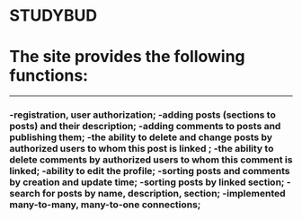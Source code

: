 # STUDYBUD
<h1>The site provides the following functions:</h1>
<hr>
<h3>-registration, user authorization;
-adding posts (sections to posts) and their description;
-adding comments to posts and publishing them;
-the ability to delete and change posts by authorized users to whom this post is linked ;
-the ability to delete comments by authorized users to whom this comment is linked;
-ability to edit the profile;
-sorting posts and comments by creation and update time;
-sorting posts by linked section;
-search for posts by name, description, section;
-implemented many-to-many, many-to-one connections;<h3>

